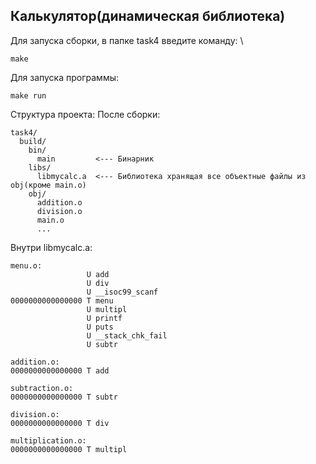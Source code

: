 ## Калькулятор(динамическая библиотека)

Для запуска сборки, в папке task4 введите команду: \
  ```
  make
  ```
Для запуска программы:
```
make run
```
Структура проекта:
После сборки:
```
task4/
  build/
    bin/
      main         <--- Бинарник
    libs/
      libmycalc.a  <--- Библиотека хранящая все объектные файлы из obj(кроме main.o)
    obj/
      addition.o
      division.o
      main.o
      ...
```
Внутри libmycalc.a:
```
menu.o:
                 U add
                 U div
                 U __isoc99_scanf
0000000000000000 T menu
                 U multipl
                 U printf
                 U puts
                 U __stack_chk_fail
                 U subtr

addition.o:
0000000000000000 T add

subtraction.o:
0000000000000000 T subtr

division.o:
0000000000000000 T div

multiplication.o:
0000000000000000 T multipl
```
